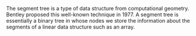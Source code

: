 The segment tree is a type of data structure from computational geometry. Bentley proposed this well-known technique in 1977. A segment tree is essentially a binary tree in whose nodes we store the information about the segments of a linear data structure such as an array.
